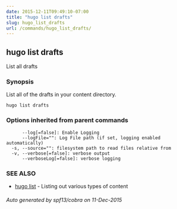 ```yaml
---
date: 2015-12-11T09:49:10-07:00
title: "hugo list drafts"
slug: hugo_list_drafts
url: /commands/hugo_list_drafts/
---
```

## hugo list drafts

List all drafts

### Synopsis


List all of the drafts in your content directory.

```
hugo list drafts
```

### Options inherited from parent commands

```
      --log[=false]: Enable Logging
      --logFile="": Log File path (if set, logging enabled automatically)
  -s, --source="": filesystem path to read files relative from
  -v, --verbose[=false]: verbose output
      --verboseLog[=false]: verbose logging
```

### SEE ALSO
* [hugo list](/commands/hugo_list/)	 - Listing out various types of content

###### Auto generated by spf13/cobra on 11-Dec-2015
